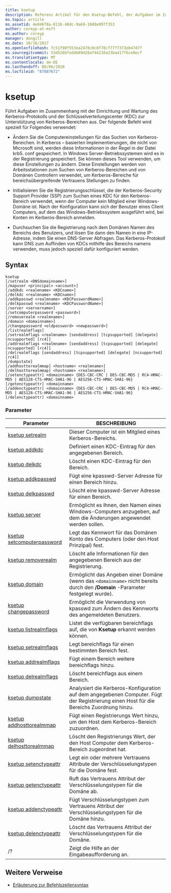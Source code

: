 ```yaml
---
title: ksetup
description: Referenz Artikel für den Ksetup-Befehl, der Aufgaben im Zusammenhang mit der Einrichtung und Wartung des Kerberos-Protokolls und der Schlüsselverteilungscenter (KDC) zur Unterstützung von Kerberos-Bereichen ausführt.
ms.topic: article
ms.assetid: 4e046f8a-811b-48dc-9a69-18d8e097f353
author: coreyp-at-msft
ms.author: coreyp
manager: dongill
ms.date: 10/16/2017
ms.openlocfilehash: fc51f90f553ea2478c0c8f78cf77f7373eb47d7f
ms.sourcegitcommit: 53d526bfeddb89d28af44210a23ba417f6ce0ecf
ms.translationtype: MT
ms.contentlocale: de-DE
ms.lasthandoff: 08/06/2020
ms.locfileid: "87887672"
---
```

# <a name="ksetup"></a>ksetup

Führt Aufgaben im Zusammenhang mit der Einrichtung und Wartung des Kerberos-Protokolls und der Schlüsselverteilungscenter (KDC) zur Unterstützung von Kerberos-Bereichen aus. Der folgende Befehl wird speziell für Folgendes verwendet:

- Ändern Sie die Computereinstellungen für das Suchen von Kerberos-Bereichen. In Kerberos – basierten Implementierungen, die nicht von Microsoft sind, werden diese Informationen in der Regel in der Datei krb5. conf gespeichert. In Windows Server-Betriebssystemen wird es in der Registrierung gespeichert. Sie können dieses Tool verwenden, um diese Einstellungen zu ändern. Diese Einstellungen werden von Arbeitsstationen zum Suchen von Kerberos-Bereichen und von Domänen Controllern verwendet, um Kerberos-Bereiche für bereichsübergreifende Vertrauens Stellungen zu finden.

- Initialisieren Sie die Registrierungsschlüssel, die der Kerberos-Security Support Provider (SSP) zum Suchen eines KDC für den Kerberos-Bereich verwendet, wenn der Computer kein Mitglied einer Windows-Domäne ist. Nach der Konfiguration kann sich der Benutzer eines Client Computers, auf dem das Windows-Betriebssystem ausgeführt wird, bei Konten im Kerberos-Bereich anmelden.

- Durchsuchen Sie die Registrierung nach dem Domänen Namen des Bereichs des Benutzers, und lösen Sie dann den Namen in eine IP-Adresse, indem Sie einen DNS-Server Abfragen. Das Kerberos-Protokoll kann DNS zum Auffinden von KDCs mithilfe des Bereichs namens verwenden, muss jedoch speziell dafür konfiguriert werden.

## <a name="syntax"></a>Syntax

```
ksetup
[/setrealm <DNSdomainname>]
[/mapuser <principal> <account>]
[/addkdc <realmname> <KDCname>]
[/delkdc <realmname> <KDCname>]
[/addkpasswd <realmname> <KDCPasswordName>]
[/delkpasswd <realmname> <KDCPasswordName>]
[/server <servername>]
[/setcomputerpassword <password>]
[/removerealm <realmname>]
[/domain <domainname>]
[/changepassword <oldpassword> <newpassword>]
[/listrealmflags]
[/setrealmflags <realmname> [sendaddress] [tcpsupported] [delegate] [ncsupported] [rc4]]
[/addrealmflags <realmname> [sendaddress] [tcpsupported] [delegate] [ncsupported] [rc4]]
[/delrealmflags [sendaddress] [tcpsupported] [delegate] [ncsupported] [rc4]]
[/dumpstate]
[/addhosttorealmmap] <hostname> <realmname>]
[/delhosttorealmmap] <hostname> <realmname>]
[/setenctypeattr] <domainname> {DES-CBC-CRC | DES-CBC-MD5 | RC4-HMAC-MD5 | AES128-CTS-HMAC-SHA1-96 | AES256-CTS-HMAC-SHA1-96}
[/getenctypeattr] <domainname>
[/addenctypeattr] <domainname> {DES-CBC-CRC | DES-CBC-MD5 | RC4-HMAC-MD5 | AES128-CTS-HMAC-SHA1-96 | AES256-CTS-HMAC-SHA1-96}
[/delenctypeattr] <domainname>
```

### <a name="parameters"></a>Parameter

| Parameter | BESCHREIBUNG |
| --------- | ----------- |
| [ksetup setrealm](ksetup-setrealm.md) | Dieser Computer ist ein Mitglied eines Kerberos-Bereichs. |
| [ksetup addkdc](ksetup-addkdc.md) | Definiert einen KDC-Eintrag für den angegebenen Bereich. |
| [ksetup delkdc](ksetup-delkdc.md) | Löscht einen KDC-Eintrag für den Bereich. |
| [ksetup addkpasswd](ksetup-addkpasswd.md) | Fügt eine kpasswd-Server Adresse für einen Bereich hinzu. |
| [ksetup delkpasswd](ksetup-delkpasswd.md) | Löscht eine kpasswd-Server Adresse für einen Bereich. |
| [ksetup server](ksetup-server.md) | Ermöglicht es Ihnen, den Namen eines Windows-Computers anzugeben, auf dem die Änderungen angewendet werden sollen. |
| [ksetup setcomputerpassword](ksetup-setcomputerpassword.md) | Legt das Kennwort für das Domänen Konto des Computers (oder den Host Prinzipal) fest. |
| [ksetup removerealm](ksetup-removerealm.md) | Löscht alle Informationen für den angegebenen Bereich aus der Registrierung. |
| [ksetup domain](ksetup-domain.md) | Ermöglicht das Angeben einer Domäne (wenn das `<domainname>` nicht bereits durch den **/Domain** -Parameter festgelegt wurde). |
| [ksetup changepassword](ksetup-changepassword.md) | Ermöglicht die Verwendung von kpasswd zum Ändern des Kennworts des angemeldeten Benutzers. |
| [ksetup listrealmflags](ksetup-listrealmflags.md) | Listet die verfügbaren bereichflags auf, die von **Ksetup** erkannt werden können. |
| [ksetup setrealmflags](ksetup-setrealmflags.md) | Legt bereichflags für einen bestimmten Bereich fest. |
| [ksetup addrealmflags](ksetup-addrealmflags.md) | Fügt einem Bereich weitere bereichflags hinzu. |
| [ksetup delrealmflags](ksetup-delrealmflags.md) | Löscht bereichflags aus einem Bereich. |
| [ksetup dumpstate](ksetup-dumpstate.md) | Analysiert die Kerberos-Konfiguration auf dem angegebenen Computer. Fügt der Registrierung einen Host für die Bereichs Zuordnung hinzu. |
| [ksetup addhosttorealmmap](ksetup-addhosttorealmmap.md) | Fügt einen Registrierungs Wert hinzu, um den Host dem Kerberos-Bereich zuzuordnen. |
| [ksetup delhosttorealmmap](ksetup-delhosttorealmmap.md) | Löscht den Registrierungs Wert, der den Host Computer dem Kerberos-Bereich zugeordnet hat. |
| [ksetup setenctypeattr](ksetup-setenctypeattr.md) | Legt ein oder mehrere Vertrauens Attribute der Verschlüsselungstypen für die Domäne fest. |
| [ksetup getenctypeattr](ksetup-getenctypeattr.md) | Ruft das Vertrauens Attribut der Verschlüsselungstypen für die Domäne ab. |
| [ksetup addenctypeattr](ksetup-addenctypeattr.md) | Fügt Verschlüsselungstypen zum Vertrauens Attribut der Verschlüsselungstypen für die Domäne hinzu. |
| [ksetup delenctypeattr](ksetup-delenctypeattr.md) | Löscht das Vertrauens Attribut der Verschlüsselungstypen für die Domäne. |
| /? | Zeigt die Hilfe an der Eingabeaufforderung an. |

## <a name="additional-references"></a>Weitere Verweise

- [Erläuterung zur Befehlszeilensyntax](command-line-syntax-key.md)